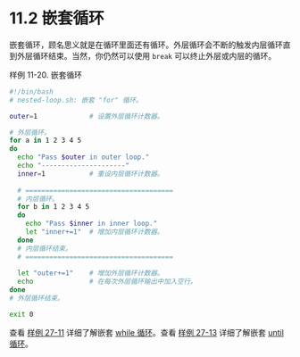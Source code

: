 # 11.2 嵌套循环

嵌套循环，顾名思义就是在循环里面还有循环。外层循环会不断的触发内层循环直到外层循环结束。当然，你仍然可以使用 `break` 可以终止外层或内层的循环。

样例 11-20. 嵌套循环

```bash
#!/bin/bash
# nested-loop.sh: 嵌套 "for" 循环。

outer=1             # 设置外层循环计数器。

# 外层循环。
for a in 1 2 3 4 5 
do
  echo "Pass $outer in outer loop."
  echo "---------------------"
  inner=1           # 重设内层循环计数器。
  
  # =====================================
  # 内层循环。
  for b in 1 2 3 4 5
  do
    echo "Pass $inner in inner loop."
    let "inner+=1"  # 增加内层循环计数器。
  done
  # 内层循环结束。
  # =====================================
  
  let "outer+=1"    # 增加外层循环计数器。
  echo              # 在每次外层循环输出中加入空行。
done
# 外层循环结束。

exit 0
```

查看 [样例 27-11](http://tldp.org/LDP/abs/html/arrays.html#BUBBLE) 详细了解嵌套 [while 循环](http://tldp.org/LDP/abs/html/loops1.html#WHILELOOPREF)。查看 [样例 27-13](http://tldp.org/LDP/abs/html/arrays.html#EX68) 详细了解嵌套 [until 循环](http://tldp.org/LDP/abs/html/loops1.html#UNTILLOOPREF)。